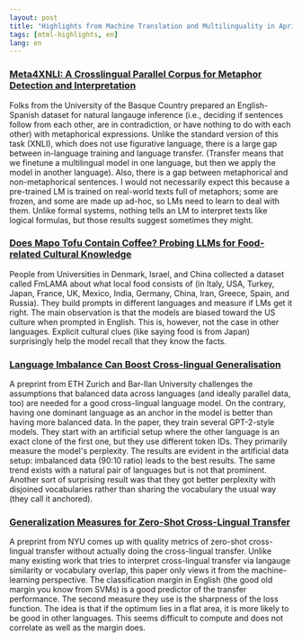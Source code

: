 ```yaml
---
layout: post
title: "Highlights from Machine Translation and Multilinguality in April 2024"
tags: [mtml-highlights, en]
lang: en
---
```


### [Meta4XNLI: A Crosslingual Parallel Corpus for Metaphor Detection and Interpretation](https://arxiv.org/abs/2404.07053v1)

Folks from the University of the Basque Country prepared an English-Spanish dataset for natural langauge inference (i.e., deciding if sentences follow from each other, are in contradiction, or have nothing to do with each other) with metaphorical expressions. Unlike the standard version of this task (XNLI), which does not use figurative language, there is a large gap between in-language training and language transfer. (Transfer means that we finetune a multilingual model in one language, but then we apply the model in another language). Also, there is a gap between metaphorical and non-metaphorical sentences. I would not necessarily expect this because a pre-trained LM is trained on real-world texts full of metaphors; some are frozen, and some are made up ad-hoc, so LMs need to learn to deal with them. Unlike formal systems, nothing tells an LM to interpret texts like logical formulas, but those results suggest sometimes they might.

### [Does Mapo Tofu Contain Coffee? Probing LLMs for Food-related Cultural Knowledge](https://arxiv.org/abs/2404.06833v1)

People from Universities in Denmark, Israel, and China collected a dataset called FmLAMA about what local food consists of (in Italy, USA, Turkey, Japan, France, UK, Mexico, India, Germany, China, Iran, Greece, Spain, and Russia). They build prompts in different languages and measure if LMs get it right. The main observation is that the models are biased toward the US culture when prompted in English. This is, however, not the case in other languages. Explicit cultural clues (like saying food is from Japan) surprisingly help the model recall that they know the facts.

### [Language Imbalance Can Boost Cross-lingual Generalisation](https://arxiv.org/abs/2404.07982)

A preprint from ETH Zurich and Bar-Ilan University challenges the assumptions that balanced data across languages (and ideally parallel data, too) are needed for a good cross-lingual language model. On the contrary, having one dominant language as an anchor in the model is better than having more balanced data. In the paper, they train several GPT-2-style models. They start with an artificial setup where the other language is an exact clone of the first one, but they use different token IDs. They primarily measure the model's perplexity. The results are evident in the artificial data setup: imbalanced data (90:10 ratio) leads to the best results. The same trend exists with a natural pair of languages but is not that prominent. Another sort of surprising result was that they got better perplexity with disjoined vocabularies rather than sharing the vocabulary the usual way (they call it anchored).

### [Generalization Measures for Zero-Shot Cross-Lingual Transfer](https://arxiv.org/abs/2404.15928v1)

A preprint from NYU comes up with quality metrics of zero-shot cross-lingual transfer without actually doing the cross-lingual transfer. Unlike many existing work that tries to interpret cross-lingual transfer via langauge similarity or vocabulary overlap, this paper only views it from the machine-learning perspective. The classification margin in English (the good old margin you know from SVMs) is a good predictor of the transfer performance. The second measure they use is the sharpness of the loss function. The idea is that if the optimum lies in a flat area, it is more likely to be good in other languages. This seems difficult to compute and does not correlate as well as the margin does.
